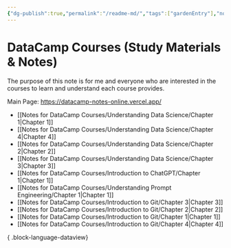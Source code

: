 ```yaml
---
{"dg-publish":true,"permalink":"/readme-md/","tags":["gardenEntry"],"noteIcon":"","created":"2024-04-23T17:44:36.198+08:00","updated":"2024-04-23T18:43:36.820+08:00"}
---
```


# DataCamp Courses (Study Materials & Notes)

The purpose of this note is for me and everyone who are interested in the courses to learn and understand each course provides. 

Main Page: https://datacamp-notes-online.vercel.app/

- [[Notes for DataCamp Courses/Understanding Data Science/Chapter 1\|Chapter 1]]
- [[Notes for DataCamp Courses/Understanding Data Science/Chapter 4\|Chapter 4]]
- [[Notes for DataCamp Courses/Understanding Data Science/Chapter 2\|Chapter 2]]
- [[Notes for DataCamp Courses/Understanding Data Science/Chapter 3\|Chapter 3]]
- [[Notes for DataCamp Courses/Introduction to ChatGPT/Chapter 1\|Chapter 1]]
- [[Notes for DataCamp Courses/Understanding Prompt Engineering/Chapter 1\|Chapter 1]]
- [[Notes for DataCamp Courses/Introduction to Git/Chapter 3\|Chapter 3]]
- [[Notes for DataCamp Courses/Introduction to Git/Chapter 2\|Chapter 2]]
- [[Notes for DataCamp Courses/Introduction to Git/Chapter 1\|Chapter 1]]
- [[Notes for DataCamp Courses/Introduction to Git/Chapter 4\|Chapter 4]]

{ .block-language-dataview}